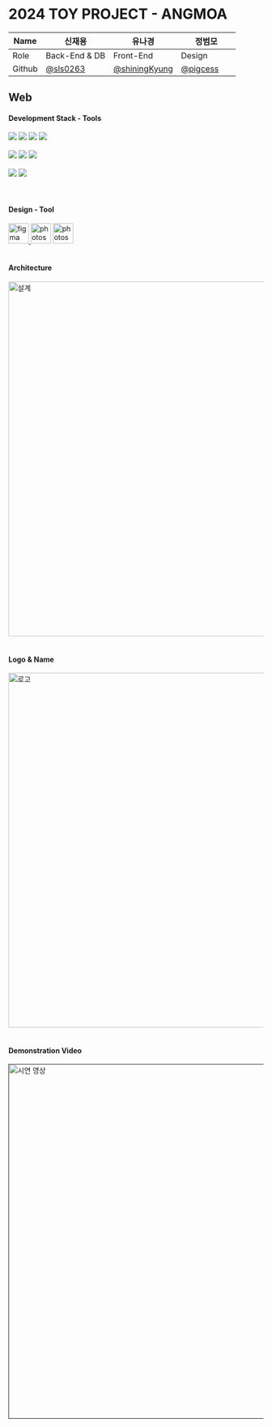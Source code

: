 # 2024 TOY PROJECT - ANGMOA

| Name    | 신재용  | 유나경  | 정범모   |
| ------- | --------------------------------------------- | --------------------------------------------- | --------------------------------------------- |
| Role    | Back-End & DB   | Front-End       | Design &nbsp;&nbsp;&nbsp;&nbsp;&nbsp;&nbsp;&nbsp;&nbsp;&nbsp;&nbsp;      |
| Github  | [@sls0263](https://github.com/sls0263) | [@shiningKyung](https://github.com/shiningKyung) | [@pigcess](https://github.com/pigcess) |

## Web

#### Development Stack - Tools
<div>
<img src="https://img.shields.io/badge/html5-E34F26?style=for-the-badge&logo=html5&logoColor=white">
<img src="https://img.shields.io/badge/css-1572B6?style=for-the-badge&logo=css3&logoColor=white">
<img src="https://img.shields.io/badge/javascript-F7DF1E?style=for-the-badge&logo=javascript&logoColor=black">
<img src="https://img.shields.io/badge/react-61DAFB?style=for-the-badge&logo=react&logoColor=black">
</div>
<br>
<div>
<img src="https://img.shields.io/badge/node.js-339933?style=for-the-badge&logo=Node.js&logoColor=white">
<img src="https://img.shields.io/badge/express-000000?style=for-the-badge&logo=express&logoColor=white">
<img src="https://img.shields.io/badge/mysql-4479A1?style=for-the-badge&logo=mysql&logoColor=white">
</div>
<br>
<div>
<img src="https://img.shields.io/badge/github-181717?style=for-the-badge&logo=github&logoColor=white">
<img src="https://img.shields.io/badge/git-F05032?style=for-the-badge&logo=git&logoColor=white">
</div>

<br>
<br>

#### Design - Tool
<a href="https://www.figma.com/" target="_blank" rel="noreferrer"> <img src="https://www.vectorlogo.zone/logos/figma/figma-icon.svg" alt="figma" width="40" height="40"/> </a>
<img src="https://www.adobe.com/content/dam/shared/images/product-icons/svg/photoshop.svg" alt="photoshop" width="40" height="40"/>
<img src="https://www.adobe.com/content/dam/cc/icons/illustrator.svg" alt="photoshop" width="40" height="40"/>
<br>
<br>

#### Architecture
<img width="700px" src="" alt="설계" />


<br>
<br>

#### Logo & Name
<img width="700px" src="" alt="로고" />

<br>
<br>

#### Demonstration Video
<a href=""><img width="700px" src="" alt="시연 영상" /> </a>
